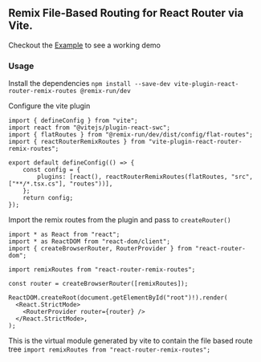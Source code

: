 ## Remix File-Based Routing for React Router via Vite.

Checkout the [Example](./example/) to see a working demo

### Usage

Install the dependencies `npm install --save-dev vite-plugin-react-router-remix-routes @remix-run/dev`

Configure the vite plugin

```
import { defineConfig } from "vite";
import react from "@vitejs/plugin-react-swc";
import { flatRoutes } from "@remix-run/dev/dist/config/flat-routes";
import { reactRouterRemixRoutes } from "vite-plugin-react-router-remix-routes";

export default defineConfig(() => {
    const config = {
        plugins: [react(), reactRouterRemixRoutes(flatRoutes, "src", ["**/*.tsx.cs"], "routes"))],
    };
    return config;
});
```

Import the remix routes from the plugin and pass to `createRouter()`

```
import * as React from "react";
import * as ReactDOM from "react-dom/client";
import { createBrowserRouter, RouterProvider } from "react-router-dom";

import remixRoutes from "react-router-remix-routes";

const router = createBrowserRouter([remixRoutes]);

ReactDOM.createRoot(document.getElementById("root")!).render(
  <React.StrictMode>
    <RouterProvider router={router} />
  </React.StrictMode>,
);
```

This is the virtual module generated by vite to contain the file based route tree `import remixRoutes from "react-router-remix-routes";`
